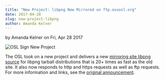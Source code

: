 ```yaml
---
title: "New Project: libpng Now Mirrored on ftp.osuosl.org"
date: 2017-04-28
slug: new-project-libpng
author: Amanda Kelner
---
```

by Amanda Kelner on Fri, Apr 28 2017

![OSL Sign New Project](/images/NewProjectAdjustedImage.png#blog)

The OSL took on a new project and delivers a new 
[mirroring site libpng source](http://www.libpng.org/pub/png/libpng.html)
for libpng tarball distributions that is 20+ times as fast as the old site. It
also now responds to http and https requests as well as ftp requests. For more
information and links, see the 
[original announcement](https://sourceforge.net/p/png-mng/mailman/message/35801076/).